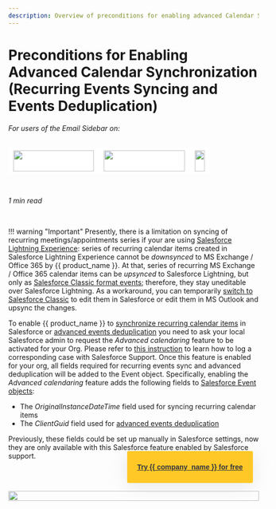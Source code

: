```yaml
---
description: Overview of preconditions for enabling advanced Calendar Synchronization (recurring events syncing and events deduplication)
---
```

# Preconditions for Enabling Advanced Calendar Synchronization (Recurring Events Syncing and Events Deduplication)  
  

<i>For users of the Email Sidebar on:</i><br><br>
<div class="container" style="display: inline-block; height: 42px; width: 162px; padding: 5px 10px; background-color: #fff;"><img src="https://revenuegrid.com/revenue-inbox/wp-content/uploads/Exchange1.svg" style="height: 100%; object-fit: contain; vertical-align: middle;"></div><div class="container" style="display: inline-block; height: 42px; width: 163px; padding: 5px 10px; background-color: #fff;"><img src="https://revenuegrid.com/revenue-inbox/wp-content/uploads/Office365.svg" style="height: 100%; object-fit: contain; vertical-align: middle;"></div><div class="container" style="display: inline-block; height: 42px; width: auto; padding: 5px 10px; background-color: #fff;"><img src="https://smartcloudconnect.io/wp-content/uploads/2021/08/logo-Gmail.jpg" style="height: 100%; object-fit: contain; vertical-align: middle;"></div> 

&nbsp;

*1 min read*  

<!-- ShareThis BEGIN --> 
<div class="addthis_inline_share_toolbox"></div>
<!-- End ShareThis --> 

&nbsp;

!!! warning "Important"
    Presently, there is a limitation on syncing of recurring meetings/appointments series if your are using [Salesforce Lightning Experience](https://trailhead.salesforce.com/content/learn/modules/lex_migration_introduction/lex_migration_introduction_whatis): series of recurring calendar items created in Salesforce Lightning Experience cannot be *downsynced* to MS Exchange / Office 365 by {{ product_name }}.
    At that, series of recurring MS Exchange / Office 365 calendar items can be *upsynced* to Salesforce Lightning, but only as [Salesforce Classic format events](https://help.salesforce.com/articleView?id=viewing_events_cex.htm&type=5); therefore, they stay uneditable over Salesforce Lightning. As a workaround, you can temporarily [switch to Salesforce Classic](https://help.salesforce.com/articleView?id=000230642&type=1) to edit them in Salesforce or edit them in MS Outlook and upsync the changes.

To enable {{ product_name }} to [synchronize recurring calendar items](../Saving-Calendar-Items-in-Salesforce-(Adaptive-view)/) in Salesforce or [advanced events deduplication](../Item-Deduplication-Mechanisms/) you need to ask your local Salesforce admin to request the *Advanced calendaring* feature to be activated for your Org. Please refer to [this instruction](http://help.salesforce.com/articleView?id=000123530&language=en_US&type=1) to learn how to log a corresponding case with Salesforce Support. Once this feature is enabled for your org, all fields required for recurring events sync and advanced deduplication will be added to the Event object. Specifically, enabling the *Advanced calendaring* feature adds the following fields to [Salesforce Event objects](https://developer.salesforce.com/docs/atlas.en-us.object_reference.meta/object_reference/sforce_api_objects_event.htm):

* The *OriginalInstanceDateTime* field used for syncing recurring calendar items  
* The *ClientGuid* field used for [advanced events deduplication](../Item-Deduplication-Mechanisms/)  

Previously, these fields could be set up manually in Salesforce settings, now they are only available with this Salesforce feature enabled by Salesforce support.



&#160;
 &#160;


<style>
  .banners {
    text-align: center;
    display: flex;
    flex-direction: column;
    align-items: center;
  }

  .banners a.button {
      background-color: #FFC827;
      color: #2F3341;
      box-shadow: 0 5px 35px rgba(146, 146, 146, 0.2);
      padding: 20px;
      font-family: Graphic, arial;
      font-weight: 600;
      line-height: 24px;
      margin-top: -100px;
      border-radius: 3px;
      cursor: pointer;
      transition: .1s;
  }

  .banners a.button:hover {
    transform: scale(1.05);
  }

  .banners a.button a:hover,
  .banners a.button a:visited {
      color: #2F3341;
  }

  .banner-3 a.button {
    margin-left: 45%;
  }
</style>

<br>
<div class="banners banner-3">
  <img src="../../assets/images/banners/banner-3.svg" style="width: 100%; height: 100%;">
  <a class="button" href="https://revenuegrid.com/sign-up/?utm_source=kb_rg&utm_medium=referral&utm_campaign=eac&utm_content=banner" target="_blank">Try {{ company_name }} for free</a>
</div>